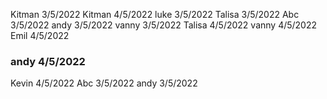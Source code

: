Kitman 3/5/2022
Kitman 4/5/2022
luke 3/5/2022
Talisa 3/5/2022
Abc 3/5/2022
andy 3/5/2022
vanny 3/5/2022
Talisa 4/5/2022
vanny 4/5/2022
Emil 4/5/2022

<h3>andy 4/5/2022</h3>

Kevin 4/5/2022
Abc 3/5/2022
andy 3/5/2022
